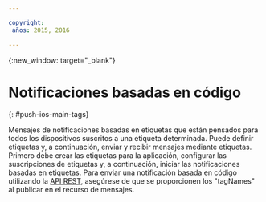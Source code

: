 ```yaml
---

copyright:
 años: 2015, 2016

---
```


{:new_window: target="_blank"}
# Notificaciones basadas en código
{: #push-ios-main-tags}


Mensajes de notificaciones basadas en etiquetas que están pensados para todos los dispositivos suscritos a una etiqueta determinada. Puede definir etiquetas y, a continuación, enviar y recibir mensajes mediante
  etiquetas. Primero debe
                        crear las etiquetas para la aplicación, configurar las suscripciones de etiquetas
                        y, a continuación, iniciar las notificaciones basadas en etiquetas. Para enviar una notificación basada en código utilizando la [API REST](https://mobile.{DomainName}/imfpushrestapidocs/), asegúrese de que se proporcionen los "tagNames" al publicar en el recurso de mensajes.
